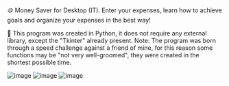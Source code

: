 🪙 Money Saver for Desktop (IT).
Enter your expenses, learn how to achieve goals and organize your expenses in the best way!

🎯 This program was created in Python, it does not require any external library, except the "Tkinter" already present.
Note: The program was born through a speed challenge against a friend of mine, for this reason some functions may be "not very well-groomed", they were created in the shortest possible time.


![image](https://github.com/user-attachments/assets/e1a8f08d-29e9-4dea-a23b-f9ca9c03ec9a)
![image](https://github.com/user-attachments/assets/9a9d491e-e441-45d4-9224-ebc072196851)
![image](https://github.com/user-attachments/assets/9731f5da-3b00-479d-bd53-cc4d2ff6d5d2)

